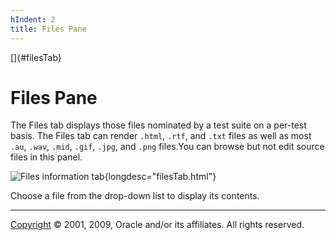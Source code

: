 ```yaml
---
hIndent: 2
title: Files Pane
---
```


[]{#filesTab}

# Files Pane

The Files tab displays those files nominated by a test suite on a per-test basis. The Files tab can
render `.html`, `.rtf`, and `.txt` files as well as most `.au`, `.wav`, `.mid`, `.gif`, `.jpg`, and
`.png` files.You can browse but not edit source files in this panel.

![Files information tab](../../images/JT4filesTab.gif){longdesc="filesTab.html"}

Choose a file from the drop-down list to display its contents.

----------------------------------------------------------------------------------------------------

[Copyright](../copyright.html) © 2001, 2009, Oracle and/or its affiliates. All rights reserved.
